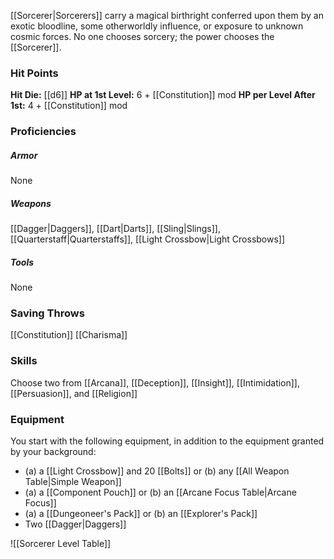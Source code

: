 [[Sorcerer|Sorcerers]] carry a magical birthright conferred upon them by an exotic bloodline, some otherworldly influence, or exposure to unknown cosmic forces. No one chooses sorcery; the power chooses the [[Sorcerer]].

### **Hit Points**
**Hit Die:** [[d6]]
**HP at 1st Level:** 6 + [[Constitution]] mod
**HP per Level After 1st:** 4 + [[Constitution]] mod

### **Proficiencies**
##### **Armor**
None
##### **Weapons**
[[Dagger|Daggers]], [[Dart|Darts]], [[Sling|Slings]], [[Quarterstaff|Quarterstaffs]], [[Light Crossbow|Light Crossbows]]
##### **Tools**
None

### **Saving Throws**
[[Constitution]]
[[Charisma]]

### **Skills**
Choose two from [[Arcana]], [[Deception]], [[Insight]], [[Intimidation]], [[Persuasion]], and [[Religion]]

### **Equipment**
You start with the following equipment, in addition to the equipment granted by your background:
- (a) a [[Light Crossbow]] and 20 [[Bolts]] or (b) any [[All Weapon Table|Simple Weapon]]
- (a) a [[Component Pouch]] or (b) an [[Arcane Focus Table|Arcane Focus]]
- (a) a [[Dungeoneer's Pack]] or (b) an [[Explorer's Pack]]
- Two [[Dagger|Daggers]]

![[Sorcerer Level Table]]